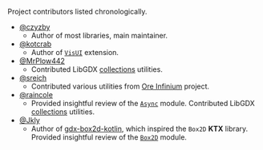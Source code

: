 Project contributors listed chronologically.

* [@czyzby](https://github.com/czyzby)
  * Author of most libraries, main maintainer.
* [@kotcrab](https://github.com/kotcrab)
  * Author of [`VisUI`](../vis) extension.
* [@MrPlow442](https://github.com/MrPlow442)
  * Contributed LibGDX [collections](../collections) utilities.
* [@sreich](https://github.com/sreich)
  * Contributed various utilities from [Ore Infinium](https://github.com/sreich/ore-infinium) project.
* [@raincole](https://github.com/raincole)
  * Provided insightful review of the [`Async`](../async) module.
    Contributed LibGDX [collections](../collections) utilities.
* [@Jkly](https://github.com/Jkly)
  * Author of [gdx-box2d-kotlin](https://github.com/Jkly/gdx-box2d-kotlin), which inspired the `Box2D` **KTX** library.
    Provided insightful review of the [`Box2D`](../box2d) module.
